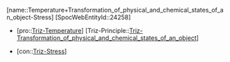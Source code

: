 ﻿---
type: TrizContradiction
aliases:
- Temperature+Transformation_of_physical_and_chemical_states_of_an_object-Stress
license: CC BY-SA 4.0
copyright: https://github.com/SpocWeb
IsDeleted: false
IsReadOnly: false
Confidential: public
tags: 
- Triz/Contradiction
---
[name::Temperature+Transformation_of_physical_and_chemical_states_of_an_object-Stress]
[SpocWebEntityId::24258]
+ [pro::[Triz-Temperature](tech/Triz/Parameter/Triz-Temperature.md)]
[Triz-Principle::[Triz-Transformation_of_physical_and_chemical_states_of_an_object](tech/Triz/Principle/Triz-Transformation_of_physical_and_chemical_states_of_an_object.md)]
- [con::[Triz-Stress](tech/Triz/Parameter/Triz-Stress.md)]

